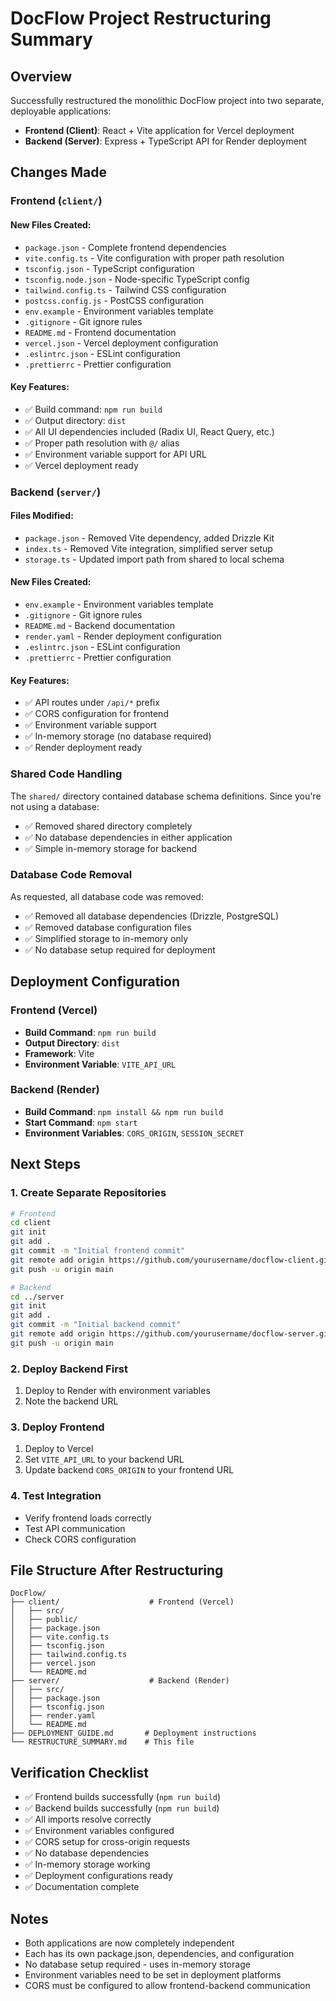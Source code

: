 # DocFlow Project Restructuring Summary

## Overview

Successfully restructured the monolithic DocFlow project into two separate, deployable applications:

- **Frontend (Client)**: React + Vite application for Vercel deployment
- **Backend (Server)**: Express + TypeScript API for Render deployment

## Changes Made

### Frontend (`client/`)

#### New Files Created:
- `package.json` - Complete frontend dependencies
- `vite.config.ts` - Vite configuration with proper path resolution
- `tsconfig.json` - TypeScript configuration
- `tsconfig.node.json` - Node-specific TypeScript config
- `tailwind.config.ts` - Tailwind CSS configuration
- `postcss.config.js` - PostCSS configuration
- `env.example` - Environment variables template
- `.gitignore` - Git ignore rules
- `README.md` - Frontend documentation
- `vercel.json` - Vercel deployment configuration
- `.eslintrc.json` - ESLint configuration
- `.prettierrc` - Prettier configuration

#### Key Features:
- ✅ Build command: `npm run build`
- ✅ Output directory: `dist`
- ✅ All UI dependencies included (Radix UI, React Query, etc.)
- ✅ Proper path resolution with `@/` alias
- ✅ Environment variable support for API URL
- ✅ Vercel deployment ready

### Backend (`server/`)

#### Files Modified:
- `package.json` - Removed Vite dependency, added Drizzle Kit
- `index.ts` - Removed Vite integration, simplified server setup
- `storage.ts` - Updated import path from shared to local schema

#### New Files Created:
- `env.example` - Environment variables template
- `.gitignore` - Git ignore rules
- `README.md` - Backend documentation
- `render.yaml` - Render deployment configuration
- `.eslintrc.json` - ESLint configuration
- `.prettierrc` - Prettier configuration

#### Key Features:
- ✅ API routes under `/api/*` prefix
- ✅ CORS configuration for frontend
- ✅ Environment variable support
- ✅ In-memory storage (no database required)
- ✅ Render deployment ready

### Shared Code Handling

The `shared/` directory contained database schema definitions. Since you're not using a database:
- ✅ Removed shared directory completely
- ✅ No database dependencies in either application
- ✅ Simple in-memory storage for backend

### Database Code Removal

As requested, all database code was removed:
- ✅ Removed all database dependencies (Drizzle, PostgreSQL)
- ✅ Removed database configuration files
- ✅ Simplified storage to in-memory only
- ✅ No database setup required for deployment

## Deployment Configuration

### Frontend (Vercel)
- **Build Command**: `npm run build`
- **Output Directory**: `dist`
- **Framework**: Vite
- **Environment Variable**: `VITE_API_URL`

### Backend (Render)
- **Build Command**: `npm install && npm run build`
- **Start Command**: `npm start`
- **Environment Variables**: `CORS_ORIGIN`, `SESSION_SECRET`

## Next Steps

### 1. Create Separate Repositories
```bash
# Frontend
cd client
git init
git add .
git commit -m "Initial frontend commit"
git remote add origin https://github.com/yourusername/docflow-client.git
git push -u origin main

# Backend
cd ../server
git init
git add .
git commit -m "Initial backend commit"
git remote add origin https://github.com/yourusername/docflow-server.git
git push -u origin main
```

### 2. Deploy Backend First
1. Deploy to Render with environment variables
2. Note the backend URL

### 3. Deploy Frontend
1. Deploy to Vercel
2. Set `VITE_API_URL` to your backend URL
3. Update backend `CORS_ORIGIN` to your frontend URL

### 4. Test Integration
- Verify frontend loads correctly
- Test API communication
- Check CORS configuration

## File Structure After Restructuring

```
DocFlow/
├── client/                    # Frontend (Vercel)
│   ├── src/
│   ├── public/
│   ├── package.json
│   ├── vite.config.ts
│   ├── tsconfig.json
│   ├── tailwind.config.ts
│   ├── vercel.json
│   └── README.md
├── server/                    # Backend (Render)
│   ├── src/
│   ├── package.json
│   ├── tsconfig.json
│   ├── render.yaml
│   └── README.md
├── DEPLOYMENT_GUIDE.md       # Deployment instructions
└── RESTRUCTURE_SUMMARY.md    # This file
```

## Verification Checklist

- ✅ Frontend builds successfully (`npm run build`)
- ✅ Backend builds successfully (`npm run build`)
- ✅ All imports resolve correctly
- ✅ Environment variables configured
- ✅ CORS setup for cross-origin requests
- ✅ No database dependencies
- ✅ In-memory storage working
- ✅ Deployment configurations ready
- ✅ Documentation complete

## Notes

- Both applications are now completely independent
- Each has its own package.json, dependencies, and configuration
- No database setup required - uses in-memory storage
- Environment variables need to be set in deployment platforms
- CORS must be configured to allow frontend-backend communication
